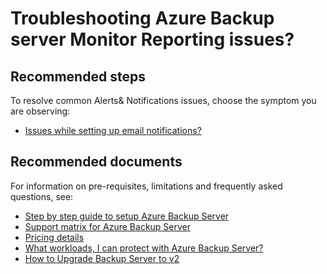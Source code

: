 <properties
	pageTitle="Microsoft Azure Backup Server"
	description="Azure Backup server Monitor Reporting"
	service="microsoft.recoveryservices"
	resource="vaults"
	authors="v-kkama"
	displayOrder=""
	selfHelpType="generic"
	supportTopicIds="32553288"
	resourceTags=""
	productPesIds="15207"
	cloudEnvironments="public"
/>

# Troubleshooting Azure Backup server Monitor Reporting issues?

## **Recommended steps**


To resolve common Alerts& Notifications issues, choose the symptom you are observing:
- [Issues while setting up email notifications?](https://docs.microsoft.com/azure/backup/backup-azure-mabs-troubleshoot#configure-email-notifications)

## **Recommended documents**
For information on pre-requisites, limitations and frequently asked questions, see:
- [Step by step guide to setup Azure Backup Server](https://docs.microsoft.com/azure/backup/backup-azure-microsoft-azure-backup)
- [Support matrix for Azure Backup Server](https://docs.microsoft.com/azure/backup/backup-mabs-protection-matrix)
- [Pricing details](https://azure.microsoft.com/pricing/details/backup/)
- [What workloads, I can protect with Azure Backup Server?](https://docs.microsoft.com/azure/backup/backup-azure-backup-server-vmware)
- [How to Upgrade Backup Server to v2](https://docs.microsoft.com/azure/backup/backup-mabs-upgrade-to-v2#upgrade-backup-server-to-v2)
